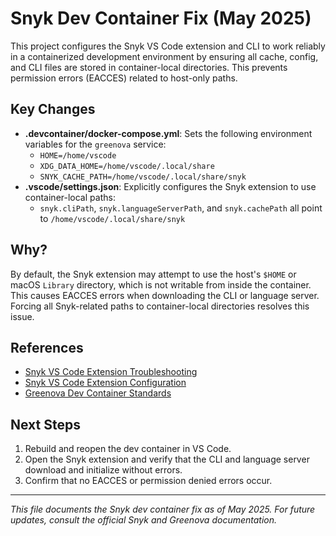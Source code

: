 # Snyk Dev Container Fix (May 2025)

This project configures the Snyk VS Code extension and CLI to work reliably in
a containerized development environment by ensuring all cache, config, and CLI
files are stored in container-local directories. This prevents permission
errors (EACCES) related to host-only paths.

## Key Changes

- **.devcontainer/docker-compose.yml**: Sets the following environment
  variables for the `greenova` service:
  - `HOME=/home/vscode`
  - `XDG_DATA_HOME=/home/vscode/.local/share`
  - `SNYK_CACHE_PATH=/home/vscode/.local/share/snyk`
- **.vscode/settings.json**: Explicitly configures the Snyk extension to use
  container-local paths:
  - `snyk.cliPath`, `snyk.languageServerPath`, and `snyk.cachePath` all point
    to `/home/vscode/.local/share/snyk`

## Why?

By default, the Snyk extension may attempt to use the host's `$HOME` or macOS
`Library` directory, which is not writable from inside the container. This
causes EACCES errors when downloading the CLI or language server. Forcing all
Snyk-related paths to container-local directories resolves this issue.

## References

- [Snyk VS Code Extension Troubleshooting](https://docs.snyk.io/scm-ide-and-ci-cd-integrations/snyk-ide-plugins-and-extensions/visual-studio-code-extension/troubleshooting-for-visual-studio-code-extension)
- [Snyk VS Code Extension Configuration](https://docs.snyk.io/scm-ide-and-ci-cd-integrations/snyk-ide-plugins-and-extensions/visual-studio-code-extension/visual-studio-code-extension-configuration)
- [Greenova Dev Container Standards](docs/project/container_environment.md)

## Next Steps

1. Rebuild and reopen the dev container in VS Code.
2. Open the Snyk extension and verify that the CLI and language server download
   and initialize without errors.
3. Confirm that no EACCES or permission denied errors occur.

---

_This file documents the Snyk dev container fix as of May 2025. For future
updates, consult the official Snyk and Greenova documentation._
